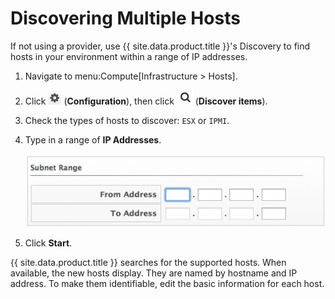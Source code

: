# Discovering Multiple Hosts

If not using a provider, use {{ site.data.product.title }}'s Discovery to find hosts
in your environment within a range of IP addresses.

1.  Navigate to menu:Compute\[Infrastructure \> Hosts\].

2.  Click ![1847](/images/1847.png) (**Configuration**), then click
    ![1942](/images/1942.png) (**Discover items**).

3.  Check the types of hosts to discover: `ESX` or `IPMI`.

4.  Type in a range of **IP Addresses**.

    ![2213](/images/2213.png)

5.  Click **Start**.

{{ site.data.product.title }} searches for the supported hosts. When available, the
new hosts display. They are named by hostname and IP address. To make
them identifiable, edit the basic information for each host.

